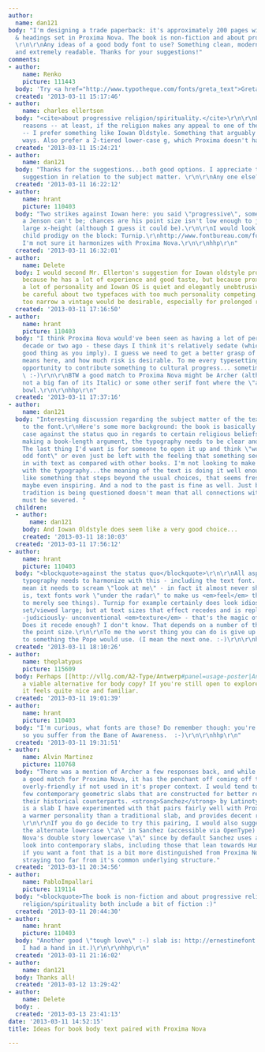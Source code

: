 ```yaml
---
author:
  name: dan121
body: "I'm designing a trade paperback: it's approximately 200 pages with the title
  & headings set in Proxima Nova. The book is non-fiction and about progressive religion/spirituality.
  \r\n\r\nAny ideas of a good body font to use? Something clean, modern, forward-looking
  and extremely readable. Thanks for your suggestions!"
comments:
- author:
    name: Renko
    picture: 111443
  body: 'Try <a href="http://www.typotheque.com/fonts/greta_text">Greta</a> by Typotheque. '
  created: '2013-03-11 15:17:46'
- author:
    name: charles ellertson
  body: "<cite>about progressive religion/spirituality.</cite>\r\n\r\nFor several
    reasons -- at least, if the religion makes any appeal to one of the core religions
    -- I prefer something like Iowan Oldstyle. Something that arguably looks both
    ways. Also prefer a 2-tiered lower-case g, which Proxima doesn't have..."
  created: '2013-03-11 15:24:21'
- author:
    name: dan121
  body: "Thanks for the suggestions...both good options. I appreciate the Iowen Oldstyle
    suggestion in relation to the subject matter. \r\n\r\nAny one else?? :)"
  created: '2013-03-11 16:22:12'
- author:
    name: hrant
    picture: 110403
  body: "Two strikes against Iowan here: you said \"progressive\", something to me
    a Jenson can't be; chances are his point size isn't low enough to justify the
    large x-height (although I guess it could be).\r\n\r\nI would look to the new
    child prodigy on the block: Turnip.\r\nhttp://www.fontbureau.com/fonts/turnip/\r\nAlthough
    I'm not sure it harmonizes with Proxima Nova.\r\n\r\nhhp\r\n"
  created: '2013-03-11 16:32:01'
- author:
    name: Delete
  body: I would second Mr. Ellerton's suggestion for Iowan oldstyle pro, not only
    because he has a lot of experience and good taste, but because proxima nova has
    a lot of personality and Iowan OS is quiet and elegantly unobtrusive. I would
    be careful about two typefaces with too much personality competing. A font without
    too narrow a vintage would be desirable, especially for prolonged reading.
  created: '2013-03-11 17:16:50'
- author:
    name: hrant
    picture: 110403
  body: "I think Proxima Nova would've been seen as having a lot of personality a
    decade or two ago - these days I think it's relatively sedate (which can be a
    good thing as you imply). I guess we need to get a better grasp of what \"progressive\"
    means here, and how much risk is desirable. To me every typesetting job is an
    opportunity to contribute something to cultural progress... sometimes covertly.
    \ :-)\r\n\r\nBTW a good match to Proxima Nova might be Archer (although I'm personally
    not a big fan of its Italic) or some other serif font where the \"a\" has a bouncy
    bowl.\r\n\r\nhhp\r\n"
  created: '2013-03-11 17:37:16'
- author:
    name: dan121
  body: "Interesting discussion regarding the subject matter of the text in relation
    to the font.\r\nHere's some more background: the book is basically an extended
    case against the status quo in regards to certain religious beliefs. Since it's
    making a book-length argument, the typography needs to be clear and not distracting.
    The last thing I'd want is for someone to open it up and think \"wow--that's an
    odd font\" or even just be left with the feeling that something seems \"off\"
    in with text as compared with other books. I'm not looking to make a huge statement
    with the typography...the meaning of the text is doing it well enough. But I would
    like something that steps beyond the usual choices, that seems fresh and new and
    maybe even inspiring. And a nod to the past is fine as well. Just because a religious
    tradition is being questioned doesn't mean that all connections with the past
    must be severed. "
  children:
  - author:
      name: dan121
    body: And Iowan Oldstyle does seem like a very good choice...
    created: '2013-03-11 18:10:03'
  created: '2013-03-11 17:56:12'
- author:
    name: hrant
    picture: 110403
  body: "<blockquote>against the status quo</blockquote>\r\n\r\nAll aspects of the
    typography needs to harmonize with this - including the text font. But that doesn't
    mean it needs to scream \"look at me\" - in fact it almost never should. The thing
    is, text fonts work \"under the radar\" to make us <em>feel</em> things (as opposed
    to merely see things). Turnip for example certainly does look idiosyncratic when
    set/viewed large; but at text sizes that effect recedes and is replaced with a
    -judiciously- unconventional <em>texture</em> - that's the magic of text fonts.
    Does it recede enough? I don't know. That depends on a number of things, not least
    the point size.\r\n\r\nTo me the worst thing you can do is give up and just revert
    to something the Pope would use. (I mean the next one. :-)\r\n\r\nhhp\r\n"
  created: '2013-03-11 18:10:26'
- author:
    name: theplatypus
    picture: 115609
  body: Perhaps [[http://vllg.com/A2-Type/Antwerp#panel=usage-poster|Antwerp]] is
    a viable alternative for body copy? If you're still open to explore hints of history...
    it feels quite nice and familiar.
  created: '2013-03-11 19:01:39'
- author:
    name: hrant
    picture: 110403
  body: "I'm curious, what fonts are those? Do remember though: you're a designer,
    so you suffer from the Bane of Awareness.  :-)\r\n\r\nhhp\r\n"
  created: '2013-03-11 19:31:51'
- author:
    name: Alvin Martinez
    picture: 110768
  body: "There was a mention of Archer a few responses back, and while Archer is certainly
    a good match for Proxima Nova, it has the penchant off coming off too quaint or
    overly-friendly if not used in it's proper context. I would tend to look at a
    few contemporary geometric slabs that are constructed for better readability than
    their historical counterparts. <strong>Sanchez</strong> by Latinotype: [[http://www.latinotype.com/#/gallery-sanchez]]
    is a slab I have experimented with that pairs fairly well with Proxima Nova, has
    a warmer personality than a traditional slab, and provides decent readability.
    \r\n\r\nIf you do go decide to try this pairing, I would also suggest you use
    the alternate lowercase \"a\" in Sanchez (accessible via OpenType) to match Proxima
    Nova's double story lowercase \"a\" since by default Sanchez uses a single story.\r\n\r\nOverall,
    look into contemporary slabs, including those that lean towards Humanist characteristics
    if you want a font that is a bit more distinguished from Proxima Nova without
    straying too far from it's common underlying structure."
  created: '2013-03-11 20:34:56'
- author:
    name: PabloImpallari
    picture: 119114
  body: "<blockquote>The book is non-fiction and about progressive religion/spirituality</blockquote>\r\n
    religion/spirituality both include a bit of fiction :)"
  created: '2013-03-11 20:44:30'
- author:
    name: hrant
    picture: 110403
  body: "Another good \"tough love\" :-) slab is: http://ernestinefont.com/\r\n(Disclaimer:
    I had a hand in it.)\r\n\r\nhhp\r\n"
  created: '2013-03-11 21:16:02'
- author:
    name: dan121
  body: Thanks all!
  created: '2013-03-12 13:29:42'
- author:
    name: Delete
  body: .
  created: '2013-03-13 23:41:13'
date: '2013-03-11 14:52:15'
title: Ideas for book body text paired with Proxima Nova

---
```

